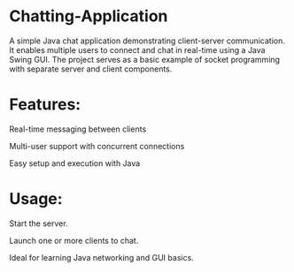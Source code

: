 # Chatting-Application

A simple Java chat application demonstrating client-server communication. It enables multiple users to connect and chat in real-time using a Java Swing GUI. The project serves as a basic example of socket programming with separate server and client components.

# Features:
Real-time messaging between clients

Multi-user support with concurrent connections

Easy setup and execution with Java

# Usage:
Start the server.

Launch one or more clients to chat.

Ideal for learning Java networking and GUI basics.
